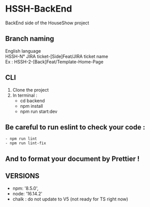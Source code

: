 # HSSH-BackEnd
BackEnd side of the HouseShow project

## Branch naming
English language <br>
HSSH-N° JIRA ticket-[Side]Feat/JIRA ticket name <br>
Ex : HSSH-2-[Back]Feat/Template-Home-Page

## CLI
1. Clone the project
2. In terminal :
   - cd backend
   - npm install
   - npm run start:dev

## Be careful to run eslint to check your code :
    - npm run lint
    - npm run lint-fix

## And to format your document by Prettier !

## VERSIONS
- npm: '8.5.0',
- node: '16.14.2'
- chalk : do not update to V5 (not ready for TS right now)